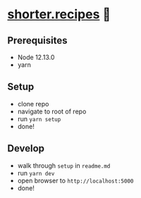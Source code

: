 # [shorter.recipes](https://shorter.recipes) 🍳

## Prerequisites

* Node 12.13.0
* yarn

## Setup

* clone repo
* navigate to root of repo
* run `yarn setup`
* done!

## Develop

* walk through `setup` in `readme.md`
* run `yarn dev`
* open browser to `http://localhost:5000`
* done!
